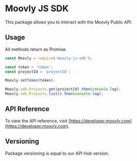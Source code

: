 # Moovly JS SDK

This package allows you to interact with the Moovly Public API.

## Usage

All methods return as Promise.

```js
const Moovly = require('moovly-js-sdk');

const token = 'token';
const projectId = 'projectId';

Moovly.setToken(token);

Moovly.sdk.Projects.get(projectId).then(console.log);
Moovly.sdk.Projects.list().then(console.log);

```

## API Reference

To view the API reference, visit [https://developer.moovly.com](https://developer.moovly.com).

## Versioning

Package versioning is equal to our API Hub version.